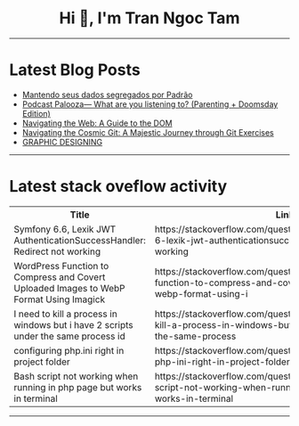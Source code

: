 <h1 align="center">Hi 👋, I'm Tran Ngoc Tam</h1>

---

# Latest Blog Posts 
<!-- BLOG-POST-LIST:START -->
- [Mantendo seus dados segregados por Padrão](https://dev.to/victorlcampos/mantendo-seus-dados-segregados-por-padrao-3859)
- [Podcast Palooza— What are you listening to? &lpar;Parenting + Doomsday Edition&rpar;](https://dev.to/devteam/podcast-palooza-what-are-you-listening-to-parenting-doomsday-edition-3eg)
- [Navigating the Web: A Guide to the DOM](https://dev.to/asmaahamdym/navigating-the-web-a-guide-to-the-dom-10j2)
- [Navigating the Cosmic Git: A Majestic Journey through Git Exercises](https://dev.to/sabarixr/navigating-the-cosmic-git-a-majestic-journey-through-git-exercises-25bn)
- [GRAPHIC DESIGNING](https://dev.to/annasdev06/graphic-designing-1mk8)
<!-- BLOG-POST-LIST:END -->

---

# Latest stack oveflow activity
<table>
  <tr><th>Title</th><th>Link</th></tr>
  <!-- STACKOVERFLOW:START --><tr><td>Symfony 6.6, Lexik JWT AuthenticationSuccessHandler: Redirect not working</td><td>https://stackoverflow.com/questions/78444966/symfony-6-6-lexik-jwt-authenticationsuccesshandler-redirect-not-working</td></tr><tr><td>WordPress Function to Compress and Covert Uploaded Images to WebP Format Using Imagick</td><td>https://stackoverflow.com/questions/78444926/wordpress-function-to-compress-and-covert-uploaded-images-to-webp-format-using-i</td></tr><tr><td>I need to kill a process in windows but i have 2 scripts under the same process id</td><td>https://stackoverflow.com/questions/78444599/i-need-to-kill-a-process-in-windows-but-i-have-2-scripts-under-the-same-process</td></tr><tr><td>configuring php.ini right in project folder</td><td>https://stackoverflow.com/questions/78444421/configuring-php-ini-right-in-project-folder</td></tr><tr><td>Bash script not working when running in php page but works in terminal</td><td>https://stackoverflow.com/questions/78444401/bash-script-not-working-when-running-in-php-page-but-works-in-terminal</td></tr><!-- STACKOVERFLOW:END -->
</table>

---


